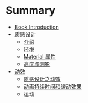 # Summary

* [Book Introduction](README.md)
* 质感设计
  * [介绍](material-design-jie-shao.md)
  * [环境](environment.md)
  * [Material 属性](material-shu-xing.md)
  * [高度与阴影](gao-du-he-yin-ying.md)
* [动效](dong-hua.md)
  * [质感设计之动效](dong-hua/cai-zhi-dong-hua.md)
  * [动画持续时间和缓动效果](dong-hua/dong-hua-chi-xu-shi-jian-he-huan-dong-xiao-guo.md)
  * 运动

